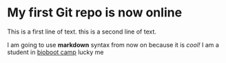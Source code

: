 # My first Git repo is now online
This is a first line of text.
this is a second line of text.

I am going to use **markdown** syntax from now on because it is _cool!_
I am a student in [bioboot camp](http://bioboot.github.io/web-2015/) lucky me
